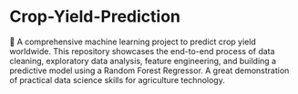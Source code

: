 # Crop-Yield-Prediction
🌾 A comprehensive machine learning project to predict crop yield worldwide. This repository showcases the end-to-end process of data cleaning, exploratory data analysis, feature engineering, and building a predictive model using a Random Forest Regressor. A great demonstration of practical data science skills for agriculture technology.
